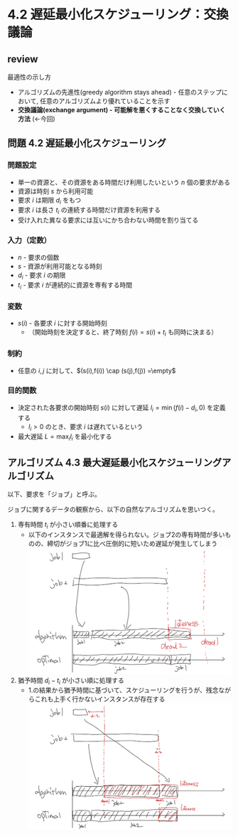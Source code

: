 # 4.2 遅延最小化スケジューリング：交換議論

## review

最適性の示し方

- アルゴリズムの先進性(greedy algorithm stays ahead) - 任意のステップにおいて, 任意のアルゴリズムより優れていることを示す
- **交換議論(exchange argument) - 可能解を悪くすることなく交換していく方法** (←今回)

## 問題 4.2 遅延最小化スケジューリング

### 問題設定

- 単一の資源と、その資源をある時間だけ利用したいという $n$ 個の要求がある
- 資源は時刻 $s$ から利用可能
- 要求 $i$ は期限 $d_i$ をもつ
- 要求 $i$ は長さ $t_i$ の連続する時間だけ資源を利用する
- 受け入れた異なる要求には互いにかち合わない時間を割り当てる

### 入力（定数）

- $n$ - 要求の個数
- $s$ - 資源が利用可能となる時刻
- $d_i$ - 要求 $i$ の期限
- $t_i$ - 要求 $i$ が連続的に資源を専有する時間

### 変数

- $s(i)$ - 各要求 $i$ に対する開始時刻
  - （開始時刻を決定すると、終了時刻 $f(i)=s(i)+t_i$ も同時に決まる）

### 制約

- 任意の $i,j$ に対して、$(s(i),f(i)) \cap (s(j),f(j)) =\empty$

### 目的関数

- 決定された各要求の開始時刻 $s(i)$ に対して遅延 $l_i=\min{(f(i)-d_i, 0)}$ を定義する
  - $l_i>0$ のとき、要求 $i$ は遅れているという
- 最大遅延 $L=\max_{i}{l_i}$ を最小化する

## アルゴリズム 4.3 最大遅延最小化スケジューリングアルゴリズム

以下、要求を「ジョブ」と呼ぶ。

ジョブに関するデータの観察から、以下の自然なアルゴリズムを思いつく。

1. 専有時間 $t_i$ が小さい順番に処理する
    - 以下のインスタンスで最適解を得られない。ジョブ2の専有時間が多いものの、締切がジョブ1に比べ圧倒的に短いため遅延が発生してしまう
    ![Alt text](img/4.2_01.jpg)
2. 猶予時間 $d_i-t_i$ が小さい順に処理する
    - 1.の結果から猶予時間に基づいて、スケジューリングを行うが、残念ながらこれも上手く行かないインスタンスが存在する
　  ![Alt text](img/4.2_02.jpg)
